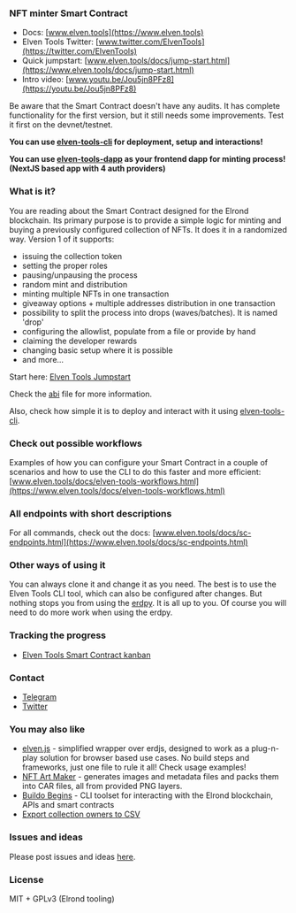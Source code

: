 ### NFT minter Smart Contract 

- Docs: [www.elven.tools](https://www.elven.tools)
- Elven Tools Twitter: [www.twitter.com/ElvenTools](https://twitter.com/ElvenTools)
- Quick jumpstart: [www.elven.tools/docs/jump-start.html](https://www.elven.tools/docs/jump-start.html)
- Intro video: [www.youtu.be/Jou5jn8PFz8](https://youtu.be/Jou5jn8PFz8)

Be aware that the Smart Contract doesn't have any audits. It has complete functionality for the first version, but it still needs some improvements. Test it first on the devnet/testnet.

**You can use [elven-tools-cli](https://github.com/ElvenTools/elven-tools-cli) for deployment, setup and interactions!**

**You can use [elven-tools-dapp](https://github.com/ElvenTools/elven-tools-dapp) as your frontend dapp for minting process! (NextJS based app with 4 auth providers)**

### What is it?

You are reading about the Smart Contract designed for the Elrond blockchain. Its primary purpose is to provide a simple logic for minting and buying a previously configured collection of NFTs. It does it in a randomized way. Version 1 of it supports:

- issuing the collection token
- setting the proper roles
- pausing/unpausing the process
- random mint and distribution
- minting multiple NFTs in one transaction
- giveaway options + multiple addresses distribution in one transaction
- possibility to split the process into drops (waves/batches). It is named 'drop'
- configuring the allowlist, populate from a file or provide by hand
- claiming the developer rewards
- changing basic setup where it is possible
- and more...

Start here: [Elven Tools Jumpstart](https://www.elven.tools/docs/jump-start.html)

Check the [abi](https://github.com/ElvenTools/elven-nft-minter-sc/blob/main/output/elven-nft-minter.abi.json) file for more information.

Also, check how simple it is to deploy and interact with it using [elven-tools-cli](https://github.com/ElvenTools/elven-tools-cli).

### Check out possible workflows

Examples of how you can configure your Smart Contract in a couple of scenarios and how to use the CLI to do this faster and more efficient: [www.elven.tools/docs/elven-tools-workflows.html](https://www.elven.tools/docs/elven-tools-workflows.html)

### All endpoints with short descriptions

For all commands, check out the docs: [www.elven.tools/docs/sc-endpoints.html](https://www.elven.tools/docs/sc-endpoints.html)

### Other ways of using it

You can always clone it and change it as you need. The best is to use the Elven Tools CLI tool, which can also be configured after changes. But nothing stops you from using the [erdpy](https://docs.elrond.com/sdk-and-tools/erdpy/erdpy/). It is all up to you. Of course you will need to do more work when using the erdpy.

### Tracking the progress

- [Elven Tools Smart Contract kanban](https://github.com/orgs/ElvenTools/projects/4)

### Contact

- [Telegram](https://t.me/juliancwirko)
- [Twitter](https://twitter.com/JulianCwirko)

### You may also like

- [elven.js](https://github.com/juliancwirko/elven.js) - simplified wrapper over erdjs, designed to work as a plug-n-play solution for browser based use cases. No build steps and frameworks, just one file to rule it all! Check usage examples!
- [NFT Art Maker](https://github.com/juliancwirko/nft-art-maker) - generates images and metadata files and packs them into CAR files, all from provided PNG layers.
- [Buildo Begins](https://github.com/ElrondDevGuild/buildo-begins) - CLI toolset for interacting with the Elrond blockchain, APIs and smart contracts
- [Export collection owners to CSV](https://github.com/ElvenTools/elven-tools-collection-owners-csv)

### Issues and ideas

Please post issues and ideas [here](https://github.com/ElvenTools/elven-nft-minter-sc/issues).

### License

MIT + GPLv3 (Elrond tooling)
